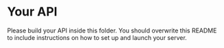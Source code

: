 # Your API

Please build your API inside this folder. You should overwrite this README to include instructions on how to set up and launch your server.
